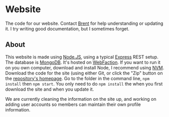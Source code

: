 Website
=======

The code for our website.
Contact [Brent](https://github.com/zenbrent) for help understanding or updating it. I try writing good documentation, but I sometimes forget.

## About
  This website is made using [Node.JS](http://nodejs.org), using a typical [Express](http://expressjs.com) REST setup. The database is
  [MongoDB](http://mongodb.org). It's hosted on [WebFaction](http://www.webfaction.com/).  If you want to run it on you own computer,
  download and install Node, I recommend using [NVM](https://github.com/creationix/nvm). Download the code for the site (using either Git,
  or click the "Zip" button on the [repository's homepage](https://github.com/lorkas/Website/). Go to the folder in the command line,
  `npm install` then `npm start`. You only need to do `npm install` the when you first download the site and when you update it.
  
  We are currently cleaning the information on the site up, and working on adding user accounts so members can maintain their own profile information.

